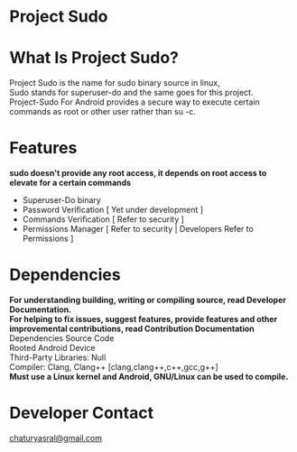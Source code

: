 # Project Sudo
# What Is Project Sudo?
Project Sudo is the name for sudo binary source in linux,  
Sudo stands for superuser-do and the same goes for this project.  
Project-Sudo For Android provides a secure way to execute certain  
commands as root or other user rather than su -c.
# Features
**sudo doesn't provide any root access, it depends on root access to elevate for a certain commands**  
* Superuser-Do binary
* Password Verification [ Yet under development ]
* Commands Verification [ Refer to security ]
* Permissions Manager [ Refer to security | Developers Refer to Permissions ]
# Dependencies
**For understanding building, writing or compiling source, read Developer Documentation.**  
**For helping to fix issues, suggest features, provide features and other improvemental contributions, read Contribution Documentation**  
Dependencies
Source Code  
Rooted Android Device  
Third-Party Libraries: Null  
Compiler: Clang, Clang++ [clang,clang++,c++,gcc,g++]  
**Must use a Linux kernel and Android, GNU/Linux can be used to compile.**
# Developer Contact
chaturyasral@gmail.com